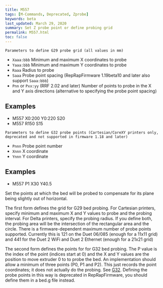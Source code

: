 ```yaml
---
title: M557
tags: [M-Commands, Deprecated, Zprobe] 
keywords: beta 
last_updated: March 29, 2020 
summary: Set Z probe point or define probing grid 
permalink: M557.html
toc: false 
---
```



`Parameters to define G29 probe grid (all values in mm)`

* `Xaaa:bbb` Minimum and maximum X coordinates to probe
* `Yaaa:bbb` Minimum and maximum Y coordinates to probe
* `Raaa` Radius to probe
* `Saaa` Probe point spacing (RepRapFirmware 1.19beta10 and later also support `Saaa:bbb`)
* `Pnn` or `Pxx:yy` (RRF 2.02 and later) Number of points to probe in the X and Y axis directions (alternative to specifying the probe point spacing)

## Examples

* M557 X0:200 Y0:220 S20
* M557 R150 S15

`Parameters to define G32 probe points (Cartesian/CoreXY printers only, deprecated and not supported in firmware 1.18 and later)`

* `Pnnn` Probe point number
* `Xnnn` X coordinate
* `Ynnn` Y coordinate

## Examples

* M557 P1 X30 Y40.5

Set the points at which the bed will be probed to compensate for its plane being slightly out of horizontal.

The first form defines the grid for G29 bed probing. For Cartesian printers, specify minimum and maximum X and Y values to probe and the probing interval. For Delta printers, specify the probing radius. If you define both, the probing area will be the intersection of the rectangular area and the circle. There is a firmware-dependent maximum number of probe points supported. Currently this is 121 on the Duet 06/085 (enough for a 11x11 grid) and 441 for the Duet 2 WiFi and Duet 2 Ethernet (enough for a 21x21 grid)

The second form defines the points for for G32 bed probing. The P value is the index of the point (indices start at 0) and the X and Y values are the position to move extruder 0 to to probe the bed. An implementation should allow a minimum of three points (P0, P1 and P2). This just records the point coordinates; it does not actually do the probing. See [G32](G32.html). Defining the probe points in this way is deprecated in RepRapFirmware, you should define them in a bed.g file instead.

